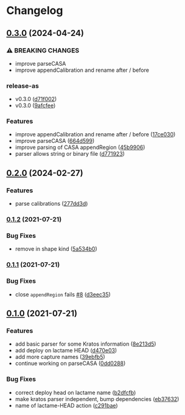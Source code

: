# Changelog

## [0.3.0](https://github.com/cheminfo/vamas/compare/v0.2.0...v0.3.0) (2024-04-24)


### ⚠ BREAKING CHANGES

* improve parseCASA
* improve appendCalibration and rename after / before

### release-as

* v0.3.0 ([d71f002](https://github.com/cheminfo/vamas/commit/d71f002384944ea1902fb78cc569994d022025b3))
* v0.3.0 ([9afcfee](https://github.com/cheminfo/vamas/commit/9afcfeee6bda7d1df8f57f7d7ba28fa9900ae8eb))


### Features

* improve appendCalibration and rename after / before ([17ce030](https://github.com/cheminfo/vamas/commit/17ce03040a788a0b4eaad5417f833a0cb7226e60))
* improve parseCASA ([664d599](https://github.com/cheminfo/vamas/commit/664d5998f9f83f170e1eb083435cfab5200995be))
* improve parsing of CASA appendRegion ([45b9906](https://github.com/cheminfo/vamas/commit/45b9906f5c18df6eb0cab77bc9c57699897c232f))
* parser allows string or binary file ([d771923](https://github.com/cheminfo/vamas/commit/d771923fecdefddff2c1a76c7cd55aa0ef135c3f))

## [0.2.0](https://github.com/cheminfo/vamas/compare/v0.1.2...v0.2.0) (2024-02-27)


### Features

* parse calibrations ([277dd3d](https://github.com/cheminfo/vamas/commit/277dd3d7818844f3ed6b6a7767d3bff43b2495bc))

### [0.1.2](https://www.github.com/cheminfo/vamas/compare/v0.1.1...v0.1.2) (2021-07-21)


### Bug Fixes

* remove  in shape kind ([5a534b0](https://www.github.com/cheminfo/vamas/commit/5a534b065ae782049f16ad53e50b6ed9d7134607))

### [0.1.1](https://www.github.com/cheminfo/vamas/compare/v0.1.0...v0.1.1) (2021-07-21)


### Bug Fixes

* close `appendRegion` fails [#8](https://www.github.com/cheminfo/vamas/issues/8) ([d3eec35](https://www.github.com/cheminfo/vamas/commit/d3eec35c634995de16f7dbf0e5cd02b4f4f59eae))

## [0.1.0](https://www.github.com/cheminfo/vamas/compare/v0.0.3...v0.1.0) (2021-07-21)


### Features

* add basic parser for some Kratos information ([8e213d5](https://www.github.com/cheminfo/vamas/commit/8e213d520fff71cfd39835455932459a3c751b96))
* add deploy on lactame HEAD ([d470e03](https://www.github.com/cheminfo/vamas/commit/d470e038e5383fb6d104c96dd6f52d401d01e305))
* add more capture names ([39ebfb5](https://www.github.com/cheminfo/vamas/commit/39ebfb5d188f55496e0ef32c82ac11e8b36b4d6f))
* continue working on parseCASA ([0dd0288](https://www.github.com/cheminfo/vamas/commit/0dd028876f7d8422f388ce3b5f6d94d10dd30a09))


### Bug Fixes

* correct deploy head on lactame name ([b2dfcfb](https://www.github.com/cheminfo/vamas/commit/b2dfcfbfde0970213bbd303d5d35e7547a7ab4a8))
* make kratos parser independent, bump dependencies ([eb37632](https://www.github.com/cheminfo/vamas/commit/eb376329f68bcb86249d7d5bf742d50707856161))
* name of lactame-HEAD action ([c291bae](https://www.github.com/cheminfo/vamas/commit/c291baee9908e0ab703eb6732ac1c1f86921618f))

